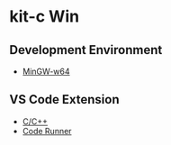 # kit-c Win

## Development Environment

- [MinGW-w64](https://sourceforge.net/projects/mingw-w64/)

## VS Code Extension

- [C/C++](https://marketplace.visualstudio.com/items?itemName=ms-vscode.cpptools)
- [Code Runner](https://marketplace.visualstudio.com/items?itemName=formulahendry.code-runner)
